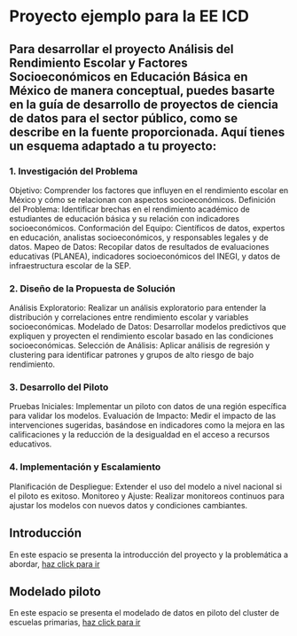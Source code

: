 # Proyecto ejemplo para la EE ICD
## Para desarrollar el proyecto Análisis del Rendimiento Escolar y Factores Socioeconómicos en Educación Básica en México de manera conceptual, puedes basarte en la guía de desarrollo de proyectos de ciencia de datos para el sector público, como se describe en la fuente proporcionada. Aquí tienes un esquema adaptado a tu proyecto:

### 1. Investigación del Problema
Objetivo: Comprender los factores que influyen en el rendimiento escolar en México y cómo se relacionan con aspectos socioeconómicos.
Definición del Problema: Identificar brechas en el rendimiento académico de estudiantes de educación básica y su relación con indicadores socioeconómicos.
Conformación del Equipo: Científicos de datos, expertos en educación, analistas socioeconómicos, y responsables legales y de datos.
Mapeo de Datos: Recopilar datos de resultados de evaluaciones educativas (PLANEA), indicadores socioeconómicos del INEGI, y datos de infraestructura escolar de la SEP.

### 2. Diseño de la Propuesta de Solución
Análisis Exploratorio: Realizar un análisis exploratorio para entender la distribución y correlaciones entre rendimiento escolar y variables socioeconómicas.
Modelado de Datos: Desarrollar modelos predictivos que expliquen y proyecten el rendimiento escolar basado en las condiciones socioeconómicas.
Selección de Análisis: Aplicar análisis de regresión y clustering para identificar patrones y grupos de alto riesgo de bajo rendimiento.

### 3. Desarrollo del Piloto
Pruebas Iniciales: Implementar un piloto con datos de una región específica para validar los modelos.
Evaluación de Impacto: Medir el impacto de las intervenciones sugeridas, basándose en indicadores como la mejora en las calificaciones y la reducción de la desigualdad en el acceso a recursos educativos.

### 4. Implementación y Escalamiento
Planificación de Despliegue: Extender el uso del modelo a nivel nacional si el piloto es exitoso.
Monitoreo y Ajuste: Realizar monitoreos continuos para ajustar los modelos con nuevos datos y condiciones cambiantes.

## Introducción
En este espacio se presenta la introducción del proyecto y la problemática a abordar, [haz click para ir](https://github.com/jlso1o/datascience/blob/main/proyectocd/introduccionproycd.md)

## Modelado piloto
En este espacio se presenta el modelado de datos en piloto del cluster de escuelas primarias, [haz click para ir](https://jlso1o.github.io/datascience/proyectocd/mapa_geoposicion_cluster.html)
